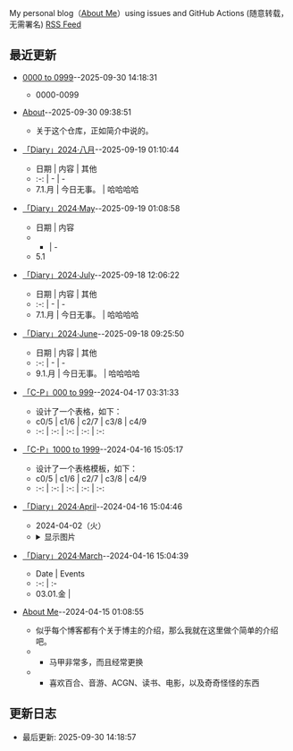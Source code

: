 My personal blog（[About Me](https://github.com/bingdu748/Laboratory_of_Mad_Scientist/issues/7)）using issues and GitHub Actions (随意转载，无需署名)
[RSS Feed](https://raw.githubusercontent.com/bingdu748/Laboratory_of_Mad_Scientist/master/feed.xml)

## 最近更新
- [0000 to 0999](https://github.com/bingdu748/Laboratory_of_Mad_Scientist/issues/2)--2025-09-30 14:18:31
  - 0000-0099

- [About](https://github.com/bingdu748/Laboratory_of_Mad_Scientist/issues/1)--2025-09-30 09:38:51
  - 关于这个仓库，正如简介中说的。

- [「Diary」2024·八月](https://github.com/bingdu748/Laboratory_of_Mad_Scientist/issues/11)--2025-09-19 01:10:44
  - 日期 | 内容 | 其他
  - :-: | - | -
  - 7.1.月 | 今日无事。 | 哈哈哈哈

- [「Diary」2024·May](https://github.com/bingdu748/Laboratory_of_Mad_Scientist/issues/8)--2025-09-19 01:08:58
  - 日期 | 内容
  - - | -
  - 5.1

- [「Diary」2024·July](https://github.com/bingdu748/Laboratory_of_Mad_Scientist/issues/10)--2025-09-18 12:06:22
  - 日期 | 内容 | 其他
  - :-: | - | -
  - 7.1.月 | 今日无事。 | 哈哈哈哈

- [「Diary」2024·June](https://github.com/bingdu748/Laboratory_of_Mad_Scientist/issues/9)--2025-09-18 09:25:50
  - 日期 | 内容 | 其他
  - :-: | - | -
  - 9.1.月 | 今日无事。 | 哈哈哈哈

- [「C-P」000 to 999](https://github.com/bingdu748/Laboratory_of_Mad_Scientist/issues/5)--2024-04-17 03:31:33
  - 设计了一个表格，如下：
  - c0/5 | c1/6 | c2/7 | c3/8 | c4/9
  - :-: |  :-: |  :-: |  :-: | :-:

- [「C-P」1000 to 1999](https://github.com/bingdu748/Laboratory_of_Mad_Scientist/issues/6)--2024-04-16 15:05:17
  - 设计了一个表格模板，如下：
  - c0/5 | c1/6 | c2/7 | c3/8 | c4/9
  - :-: |  :-: |  :-: |  :-: | :-:

- [「Diary」2024·April](https://github.com/bingdu748/Laboratory_of_Mad_Scientist/issues/4)--2024-04-16 15:04:46
  - 2024-04-02（火）
  - <details><summary>显示图片</summary>

- [「Diary」2024·March](https://github.com/bingdu748/Laboratory_of_Mad_Scientist/issues/3)--2024-04-16 15:04:39
  - Date | Events
  - :-: | :-
  - 03.01.金 |

- [About Me](https://github.com/bingdu748/Laboratory_of_Mad_Scientist/issues/7)--2024-04-15 01:08:55
  - 似乎每个博客都有个关于博主的介绍，那么我就在这里做个简单的介绍吧。
  - - 马甲非常多，而且经常更换
  - - 喜欢百合、音游、ACGN、读书、电影，以及奇奇怪怪的东西



## 更新日志
- 最后更新: 2025-09-30 14:18:57
